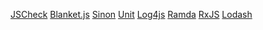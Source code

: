 [JSCheck](https://github.com/douglascrockford/JSCheck)
[Blanket.js](https://github.com/alex-seville/blanket)
[Sinon]()
[Unit]()
[Log4js]()
[Ramda]()
[RxJS]()
[Lodash]()